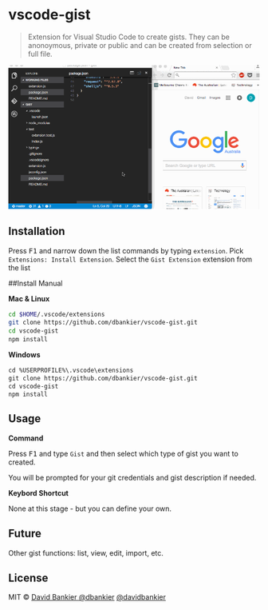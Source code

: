 # vscode-gist

> Extension for Visual Studio Code to create gists. They can be anonoymous, private or public and can be created from selection or full file.

![screencast](./vscode-gist.gif)

## Installation

Press <kbd>F1</kbd> and narrow down the list commands by typing `extension`. Pick `Extensions: Install Extension`.
Select the `Gist Extension` extension from the list

##Install Manual

**Mac & Linux**
```sh
cd $HOME/.vscode/extensions
git clone https://github.com/dbankier/vscode-gist.git
cd vscode-gist
npm install
```

**Windows**
```
cd %USERPROFILE%\.vscode\extensions
git clone https://github.com/dbankier/vscode-gist.git
cd vscode-gist
npm install
```

## Usage

**Command**

Press <kbd>F1</kbd> and type `Gist` and then select which type of gist you want to created.

You will be prompted for your git credentials and gist description if needed.

**Keybord Shortcut**

None at this stage - but you can define your own.

## Future
Other gist functions: list, view, edit, import, etc.

## License

MIT © [David Bankier @dbankier](https://github.com/dbankier)
[@davidbankier](https://twitter.com/davidbankier)
